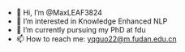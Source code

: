 - 👋 Hi, I’m @MaxLEAF3824
- 👀 I’m interested in Knowledge Enhanced NLP
- 🌱 I’m currently pursuing my PhD at fdu
- 📫 How to reach me: yqguo22@m.fudan.edu.cn

<!---
MaxLEAF3824/MaxLEAF3824 is a ✨ special ✨ repository because its `README.md` (this file) appears on your GitHub profile.
You can click the Preview link to take a look at your changes.
--->
